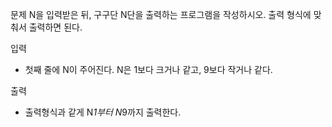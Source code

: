 문제
N을 입력받은 뒤, 구구단 N단을 출력하는 프로그램을 작성하시오. 출력 형식에 맞춰서 출력하면 된다.

입력
- 첫째 줄에 N이 주어진다. N은 1보다 크거나 같고, 9보다 작거나 같다.

출력
- 출력형식과 같게 N*1부터 N*9까지 출력한다.
